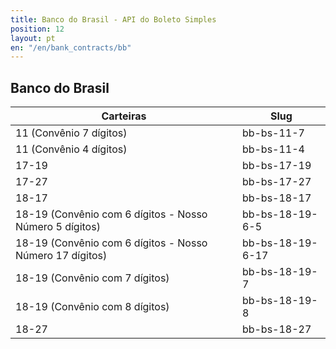 ```yaml
---
title: Banco do Brasil - API do Boleto Simples
position: 12
layout: pt
en: "/en/bank_contracts/bb"
---
```


## Banco do Brasil

| Carteiras                                                | Slug
| -------------------------------------------------------- | ------------
| 11 (Convênio 7 dígitos)                                  | bb-bs-11-7
| 11 (Convênio 4 dígitos)                                  | bb-bs-11-4
| 17-19                                                    | bb-bs-17-19
| 17-27                                                    | bb-bs-17-27
| 18-17                                                    | bb-bs-18-17
| 18-19 (Convênio com 6 dígitos - Nosso Número 5 dígitos)  | bb-bs-18-19-6-5
| 18-19 (Convênio com 6 dígitos - Nosso Número 17 dígitos) | bb-bs-18-19-6-17
| 18-19 (Convênio com 7 dígitos)                           | bb-bs-18-19-7
| 18-19 (Convênio com 8 dígitos)                           | bb-bs-18-19-8
| 18-27                                                    | bb-bs-18-27
